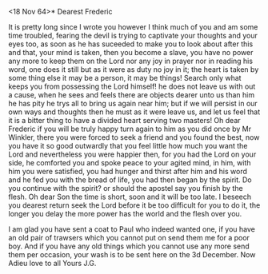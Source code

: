  <18 Nov 64>*
Dearest Frederic

It is pretty long since I wrote you however I think much of you and am some time troubled, fearing the devil is trying to captivate your thoughts and your eyes too, as soon as he has suceeded to make you to look about after this and that, your mind is taken, then you become a slave, you have no power any more to keep them on the Lord nor any joy in prayer nor in reading his word, one does it still but as it were as duty no joy in it; the heart is taken by some thing else it may be a person, it may be things! Search only what keeps you from possessing the Lord himself! he does not leave us with out a cause, when he sees and feels there are objects dearer unto us than him he has pity he trys all to bring us again near him; but if we will persist in our own ways and thoughts then he must as it were leave us, and let us feel that it is a bitter thing to have a divided heart serving two masters! Oh dear Frederic if you will be truly happy turn again to him as you did once by Mr Winkler, there you were forced to seek a friend and you found the best, now you have it so good outwardly that you feel little how much you want the Lord and nevertheless you were happier then, for you had the Lord on your side, he comforted you and spoke peace to your agited mind, in him, with him you were satisfied, you had hunger and thirst after him and his word and he fed you with the bread of life, you had then began by the spirit. Do you continue with the spirit? or should the apostel say you finish by the flesh. Oh dear Son the time is short, soon and it will be too late. I beseech you dearest return seek the Lord before it be too difficult for you to do it, the longer you delay the more power has the world and the flesh over you.

I am glad you have sent a coat to Paul who indeed wanted one, if you have an old pair of trawsers which you cannot put on send them me for a poor boy. And if you have any old things which you cannot use any more send them per occasion, your wash is to be sent here on the 3d December. Now Adieu love to all
 Yours J.G.
